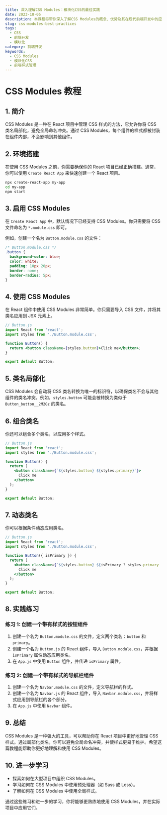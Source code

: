 ```yaml
---
title: 深入理解CSS Modules：模块化CSS的最佳实践
date: 2023-10-05
description: 本课程将带你深入了解CSS Modules的概念、优势及其在现代前端开发中的应用。学习如何通过CSS Modules实现模块化CSS，避免全局样式冲突，提升代码的可维护性和可扩展性。
slug: css-modules-best-practices
tags:
  - CSS
  - 前端开发
  - 模块化
category: 前端开发
keywords:
  - CSS Modules
  - 模块化CSS
  - 前端样式管理
---
```


# CSS Modules 教程

## 1. 简介

CSS Modules 是一种在 React 项目中管理 CSS 样式的方法，它允许你将 CSS 类名局部化，避免全局命名冲突。通过 CSS Modules，每个组件的样式都被封装在组件内部，不会影响到其他组件。

## 2. 环境搭建

在使用 CSS Modules 之前，你需要确保你的 React 项目已经正确搭建。通常，你可以使用 `Create React App` 来快速创建一个 React 项目。

```bash
npx create-react-app my-app
cd my-app
npm start
```

## 3. 启用 CSS Modules

在 `Create React App` 中，默认情况下已经支持 CSS Modules。你只需要将 CSS 文件命名为 `*.module.css` 即可。

例如，创建一个名为 `Button.module.css` 的文件：

```css
/* Button.module.css */
.button {
  background-color: blue;
  color: white;
  padding: 10px 20px;
  border: none;
  border-radius: 5px;
}
```

## 4. 使用 CSS Modules

在 React 组件中使用 CSS Modules 非常简单。你只需要导入 CSS 文件，并将其类名应用到 JSX 元素上。

```jsx
// Button.js
import React from 'react';
import styles from './Button.module.css';

function Button() {
  return <button className={styles.button}>Click me</button>;
}

export default Button;
```

## 5. 类名局部化

CSS Modules 会自动将 CSS 类名转换为唯一的标识符，以确保类名不会与其他组件的类名冲突。例如，`styles.button` 可能会被转换为类似于 `Button_button__2M2Gz` 的类名。

## 6. 组合类名

你还可以组合多个类名，以应用多个样式。

```jsx
// Button.js
import React from 'react';
import styles from './Button.module.css';

function Button() {
  return (
    <button className={`${styles.button} ${styles.primary}`}>
      Click me
    </button>
  );
}

export default Button;
```

## 7. 动态类名

你可以根据条件动态应用类名。

```jsx
// Button.js
import React from 'react';
import styles from './Button.module.css';

function Button({ isPrimary }) {
  return (
    <button className={`${styles.button} ${isPrimary ? styles.primary : ''}`}>
      Click me
    </button>
  );
}

export default Button;
```

## 8. 实践练习

### 练习 1: 创建一个带有样式的按钮组件

1. 创建一个名为 `Button.module.css` 的文件，定义两个类名：`button` 和 `primary`。
2. 创建一个名为 `Button.js` 的 React 组件，导入 `Button.module.css`，并根据 `isPrimary` 属性动态应用类名。
3. 在 `App.js` 中使用 `Button` 组件，并传递 `isPrimary` 属性。

### 练习 2: 创建一个带有样式的导航栏组件

1. 创建一个名为 `Navbar.module.css` 的文件，定义导航栏的样式。
2. 创建一个名为 `Navbar.js` 的 React 组件，导入 `Navbar.module.css`，并将样式应用到导航栏的各个部分。
3. 在 `App.js` 中使用 `Navbar` 组件。

## 9. 总结

CSS Modules 是一种强大的工具，可以帮助你在 React 项目中更好地管理 CSS 样式。通过局部化类名，你可以避免全局命名冲突，并使样式更易于维护。希望这篇教程能帮助你更好地理解和使用 CSS Modules。

## 10. 进一步学习

- 探索如何在大型项目中组织 CSS Modules。
- 学习如何在 CSS Modules 中使用预处理器（如 Sass 或 Less）。
- 了解如何在 CSS Modules 中使用全局样式。

通过这些练习和进一步的学习，你将能够更熟练地使用 CSS Modules，并在实际项目中应用它们。
